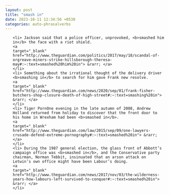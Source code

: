```yaml
---
layout: post
title: "smash in"
date: 2023-10-11 12:34:56 +0530
categories: auto-phrasalverbs
---
```

<ol>

    <li> Jackson said that a police officer, unprovoked, <b>smashed him in</b> the face with a riot shield.
    <a 
    target="_blank" 
    href="http://www.theguardian.com/politics/2017/may/18/scandal-of-orgreave-miners-strike-hillsborough-theresa-may#:~:text=smashed%20him%20in"> &rarr; </a>
    </li>
    <li> Something about the irrational thought of the delivery driver <b>smashing in</b> to search for him gave Frank new resolve.
    <a 
    target="_blank" 
    href="http://www.theguardian.com/news/2020/sep/01/frank-fisher-butchers-shop-closure-death-of-high-street#:~:text=smashing%20in"> &rarr; </a>
    </li>
    <li> Tiger PornOne evening in the late autumn of 2008, Andrew Holland returned from holiday to discover that the front door to his home in Wrexham had been <b>smashed in</b>.
    <a 
    target="_blank" 
    href="http://www.theguardian.com/law/2015/sep/09/one-lawyers-crusade-defend-extreme-pornography#:~:text=smashed%20in"> &rarr; </a>
    </li>
    <li> During the 1987 general election, the glass front of Abbott’s campaign office was <b>smashed in</b>, and the Conservative party chairman, Norman Tebbit, insinuated that an arson attack on Letwin’s own office might have been Labour’s doing.
    <a 
    target="_blank" 
    href="http://www.theguardian.com/news/2017/nov/03/the-wilderness-years-how-labours-left-survived-to-conquer#:~:text=smashed%20in"> &rarr; </a>
    </li>